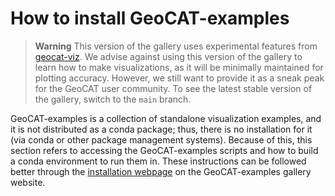 # How to install GeoCAT-examples
> **Warning**
>    This version of the gallery uses experimental features from [geocat-viz](https://github.com/NCAR/geocat-viz>). We advise against using this version of the gallery to learn how to make visualizations, as it will be minimally maintained for plotting accuracy. However, we still want to provide it as a sneak peak for the GeoCAT user community. To see the latest stable version of the gallery, switch to the `main` branch.

GeoCAT-examples is a collection of standalone visualization examples, and it is not distributed as a conda package;
thus, there is no installation for it (via conda or other package management systems). Because of this, this section
refers to accessing the GeoCAT-examples scripts and how to build a conda environment to run them in. These instructions
can be followed better through the [installation webpage](https://geocat-examples.readthedocs.io/en/latest/install.html)
on the GeoCAT-examples gallery website.
